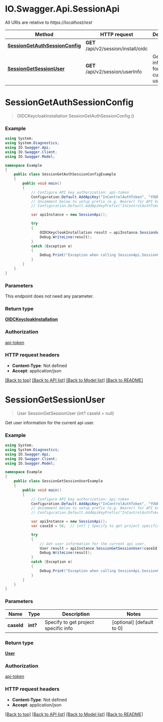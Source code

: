 # IO.Swagger.Api.SessionApi

All URIs are relative to *https://localhost/rest*

Method | HTTP request | Description
------------- | ------------- | -------------
[**SessionGetAuthSessionConfig**](SessionApi.md#sessiongetauthsessionconfig) | **GET** /api/v2/session/install/oidc | 
[**SessionGetSessionUser**](SessionApi.md#sessiongetsessionuser) | **GET** /api/v2/session/userInfo | Get user information for the current api user.


<a name="sessiongetauthsessionconfig"></a>
# **SessionGetAuthSessionConfig**
> OIDCKeycloakInstallation SessionGetAuthSessionConfig ()



### Example
```csharp
using System;
using System.Diagnostics;
using IO.Swagger.Api;
using IO.Swagger.Client;
using IO.Swagger.Model;

namespace Example
{
    public class SessionGetAuthSessionConfigExample
    {
        public void main()
        {
            // Configure API key authorization: api-token
            Configuration.Default.AddApiKey("InControlAuthToken", "YOUR_API_KEY");
            // Uncomment below to setup prefix (e.g. Bearer) for API key, if needed
            // Configuration.Default.AddApiKeyPrefix("InControlAuthToken", "Bearer");

            var apiInstance = new SessionApi();

            try
            {
                OIDCKeycloakInstallation result = apiInstance.SessionGetAuthSessionConfig();
                Debug.WriteLine(result);
            }
            catch (Exception e)
            {
                Debug.Print("Exception when calling SessionApi.SessionGetAuthSessionConfig: " + e.Message );
            }
        }
    }
}
```

### Parameters
This endpoint does not need any parameter.

### Return type

[**OIDCKeycloakInstallation**](OIDCKeycloakInstallation.md)

### Authorization

[api-token](../README.md#api-token)

### HTTP request headers

 - **Content-Type**: Not defined
 - **Accept**: application/json

[[Back to top]](#) [[Back to API list]](../README.md#documentation-for-api-endpoints) [[Back to Model list]](../README.md#documentation-for-models) [[Back to README]](../README.md)

<a name="sessiongetsessionuser"></a>
# **SessionGetSessionUser**
> User SessionGetSessionUser (int? caseId = null)

Get user information for the current api user.

### Example
```csharp
using System;
using System.Diagnostics;
using IO.Swagger.Api;
using IO.Swagger.Client;
using IO.Swagger.Model;

namespace Example
{
    public class SessionGetSessionUserExample
    {
        public void main()
        {
            // Configure API key authorization: api-token
            Configuration.Default.AddApiKey("InControlAuthToken", "YOUR_API_KEY");
            // Uncomment below to setup prefix (e.g. Bearer) for API key, if needed
            // Configuration.Default.AddApiKeyPrefix("InControlAuthToken", "Bearer");

            var apiInstance = new SessionApi();
            var caseId = 56;  // int? | Specify to get project specific info (optional)  (default to 0)

            try
            {
                // Get user information for the current api user.
                User result = apiInstance.SessionGetSessionUser(caseId);
                Debug.WriteLine(result);
            }
            catch (Exception e)
            {
                Debug.Print("Exception when calling SessionApi.SessionGetSessionUser: " + e.Message );
            }
        }
    }
}
```

### Parameters

Name | Type | Description  | Notes
------------- | ------------- | ------------- | -------------
 **caseId** | **int?**| Specify to get project specific info | [optional] [default to 0]

### Return type

[**User**](User.md)

### Authorization

[api-token](../README.md#api-token)

### HTTP request headers

 - **Content-Type**: Not defined
 - **Accept**: application/json

[[Back to top]](#) [[Back to API list]](../README.md#documentation-for-api-endpoints) [[Back to Model list]](../README.md#documentation-for-models) [[Back to README]](../README.md)

